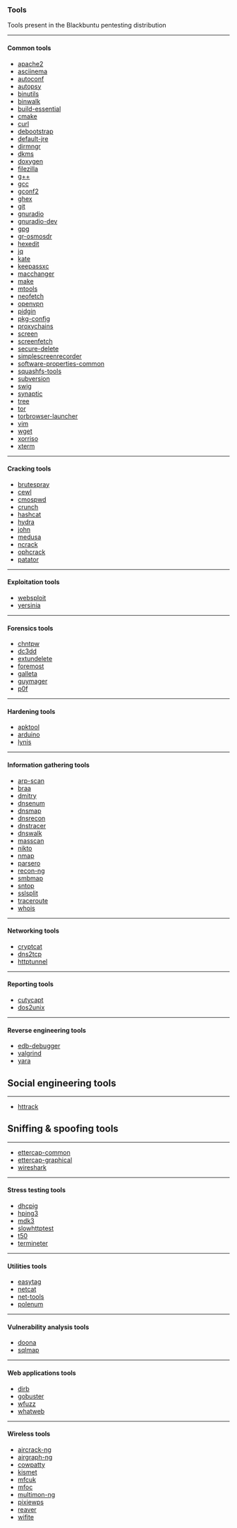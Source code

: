 ### Tools

Tools present in the Blackbuntu pentesting distribution

* * *

#### Common tools

- [apache2](https://packages.ubuntu.com/focal/apache2)
- [asciinema](https://packages.ubuntu.com/focal/asciinema)
- [autoconf](https://packages.ubuntu.com/focal/autoconf)
- [autopsy](https://packages.ubuntu.com/focal/autopsy)
- [binutils](https://packages.ubuntu.com/focal/binutils)
- [binwalk](https://packages.ubuntu.com/focal/binwalk)
- [build-essential](https://packages.ubuntu.com/focal/build-essential)
- [cmake](https://packages.ubuntu.com/focal/cmake)
- [curl](https://packages.ubuntu.com/focal/curl)
- [debootstrap](https://packages.ubuntu.com/focal/debootstrap)
- [default-jre](https://packages.ubuntu.com/focal/default-jre)
- [dirmngr](https://packages.ubuntu.com/focal/dirmngr)
- [dkms](https://packages.ubuntu.com/focal/dkms)
- [doxygen](https://packages.ubuntu.com/focal/doxygen)
- [filezilla](https://packages.ubuntu.com/focal/filezilla)
- [g++](https://packages.ubuntu.com/focal/g++)
- [gcc](https://packages.ubuntu.com/focal/gcc)
- [gconf2](https://packages.ubuntu.com/focal/gconf2)
- [ghex](https://packages.ubuntu.com/focal/ghex)
- [git](https://packages.ubuntu.com/focal/git)
- [gnuradio](https://packages.ubuntu.com/focal/gnuradio)
- [gnuradio-dev](https://packages.ubuntu.com/focal/gnuradio-dev)
- [gpg](https://packages.ubuntu.com/focal/gpg)
- [gr-osmosdr](https://packages.ubuntu.com/focal/gr-osmosdr)
- [hexedit](https://packages.ubuntu.com/focal/hexedit)
- [jq](https://packages.ubuntu.com/focal/jq)
- [kate](https://packages.ubuntu.com/focal/kate)
- [keepassxc](https://packages.ubuntu.com/focal/keepassxc)
- [macchanger](https://packages.ubuntu.com/focal/macchanger)
- [make](https://packages.ubuntu.com/focal/make)
- [mtools](https://packages.ubuntu.com/focal/mtools)
- [neofetch](https://packages.ubuntu.com/focal/neofetch)
- [openvpn](https://packages.ubuntu.com/focal/openvpn)
- [pidgin](https://packages.ubuntu.com/focal/pidgin)
- [pkg-config](https://packages.ubuntu.com/focal/pkg-config)
- [proxychains](https://packages.ubuntu.com/focal/proxychains)
- [screen](https://packages.ubuntu.com/focal/screen)
- [screenfetch](https://packages.ubuntu.com/focal/screenfetch)
- [secure-delete](https://packages.ubuntu.com/focal/secure-delete)
- [simplescreenrecorder](https://packages.ubuntu.com/focal/simplescreenrecorder)
- [software-properties-common](https://packages.ubuntu.com/focal/software-properties-common)
- [squashfs-tools](https://packages.ubuntu.com/focal/squashfs-tools)
- [subversion](https://packages.ubuntu.com/focal/subversion)
- [swig](https://packages.ubuntu.com/focal/swig)
- [synaptic](https://packages.ubuntu.com/focal/synaptic)
- [tree](https://packages.ubuntu.com/focal/tree)
- [tor](https://packages.ubuntu.com/focal/tor)
- [torbrowser-launcher](https://packages.ubuntu.com/focal/torbrowser-launcher)
- [vim](https://packages.ubuntu.com/focal/vim)
- [wget](https://packages.ubuntu.com/focal/wget)
- [xorriso](https://packages.ubuntu.com/focal/xorriso)
- [xterm](https://packages.ubuntu.com/focal/xterm)

* * *

#### Cracking tools

- [brutespray](https://packages.ubuntu.com/focal/brutespray)
- [cewl](https://packages.ubuntu.com/focal/cewl)
- [cmospwd](https://packages.ubuntu.com/focal/cmospwd)
- [crunch](https://packages.ubuntu.com/focal/crunch)
- [hashcat](https://packages.ubuntu.com/focal/hashcat)
- [hydra](https://packages.ubuntu.com/focal/hydra)
- [john](https://packages.ubuntu.com/focal/john)
- [medusa](https://packages.ubuntu.com/focal/medusa)
- [ncrack](https://packages.ubuntu.com/focal/ncrack)
- [ophcrack](https://packages.ubuntu.com/focal/ophcrack)
- [patator](https://packages.ubuntu.com/focal/patator)

* * *

#### Exploitation tools

- [websploit](https://packages.ubuntu.com/focal/websploit)
- [yersinia](https://packages.ubuntu.com/focal/yersinia)

* * *

#### Forensics tools

- [chntpw](https://packages.ubuntu.com/focal/chntpw)
- [dc3dd](https://packages.ubuntu.com/focal/dc3dd)
- [extundelete](https://packages.ubuntu.com/focal/extundelete)
- [foremost](https://packages.ubuntu.com/focal/foremost)
- [galleta](https://packages.ubuntu.com/focal/galleta)
- [guymager](https://packages.ubuntu.com/focal/guymager)
- [p0f](https://packages.ubuntu.com/focal/p0f)

* * *

#### Hardening tools

- [apktool](https://packages.ubuntu.com/focal/apktool)
- [arduino](https://packages.ubuntu.com/focal/arduino)
- [lynis](https://packages.ubuntu.com/focal/lynis)

* * *

#### Information gathering tools

- [arp-scan](https://packages.ubuntu.com/focal/arp-scan)
- [braa](https://packages.ubuntu.com/focal/braa)
- [dmitry](https://packages.ubuntu.com/focal/dmitry)
- [dnsenum](https://packages.ubuntu.com/focal/dnsenum)
- [dnsmap](https://packages.ubuntu.com/focal/dnsmap)
- [dnsrecon](https://packages.ubuntu.com/focal/dnsrecon)
- [dnstracer](https://packages.ubuntu.com/focal/dnstracer)
- [dnswalk](https://packages.ubuntu.com/focal/dnswalk)
- [masscan](https://packages.ubuntu.com/focal/masscan)
- [nikto](https://packages.ubuntu.com/focal/nikto)
- [nmap](https://packages.ubuntu.com/focal/nmap)
- [parsero](https://packages.ubuntu.com/focal/parsero)
- [recon-ng](https://packages.ubuntu.com/focal/recon-ng)
- [smbmap](https://packages.ubuntu.com/focal/smbmap)
- [sntop](https://packages.ubuntu.com/focal/sntop)
- [sslsplit](https://packages.ubuntu.com/focal/sslsplit)
- [traceroute](https://packages.ubuntu.com/focal/traceroute)
- [whois](https://packages.ubuntu.com/focal/whois)

* * *

#### Networking tools

- [cryptcat](https://packages.ubuntu.com/focal/cryptcat)
- [dns2tcp](https://packages.ubuntu.com/focal/dns2tcp)
- [httptunnel](https://packages.ubuntu.com/focal/httptunnel)

* * *

#### Reporting tools

- [cutycapt](https://packages.ubuntu.com/focal/cutycapt)
- [dos2unix](https://packages.ubuntu.com/focal/dos2unix)

* * *

#### Reverse engineering tools

- [edb-debugger](https://packages.ubuntu.com/focal/edb-debugger)
- [valgrind](https://packages.ubuntu.com/focal/valgrind)
- [yara](https://packages.ubuntu.com/focal/yara)

## Social engineering tools

* * *

- [httrack](https://packages.ubuntu.com/focal/httrack)

## Sniffing & spoofing tools

* * *

- [ettercap-common](https://packages.ubuntu.com/focal/ettercap-common)
- [ettercap-graphical](https://packages.ubuntu.com/focal/ettercap-graphical)
- [wireshark](https://packages.ubuntu.com/focal/wireshark)

* * *

#### Stress testing tools

- [dhcpig](https://packages.ubuntu.com/focal/dhcpig)
- [hping3](https://packages.ubuntu.com/focal/hping3)
- [mdk3](https://packages.ubuntu.com/focal/mdk3)
- [slowhttptest](https://packages.ubuntu.com/focal/slowhttptest)
- [t50](https://packages.ubuntu.com/focal/t50)
- [termineter](https://packages.ubuntu.com/focal/termineter)

* * *

#### Utilities tools

- [easytag](https://packages.ubuntu.com/focal/easytag)
- [netcat](https://packages.ubuntu.com/focal/netcat)
- [net-tools](https://packages.ubuntu.com/focal/net-tools)
- [polenum](https://packages.ubuntu.com/focal/polenum)

* * *

#### Vulnerability analysis tools

- [doona](https://packages.ubuntu.com/focal/doona)
- [sqlmap](https://packages.ubuntu.com/focal/sqlmap)

* * *

#### Web applications tools

- [dirb](https://packages.ubuntu.com/focal/dirb)
- [gobuster](https://packages.ubuntu.com/focal/gobuster)
- [wfuzz](https://packages.ubuntu.com/focal/wfuzz)
- [whatweb](https://packages.ubuntu.com/focal/whatweb)

* * *

#### Wireless tools

- [aircrack-ng](https://packages.ubuntu.com/focal/aircrack-ng)
- [airgraph-ng](https://packages.ubuntu.com/focal/airgraph-ng)
- [cowpatty](https://packages.ubuntu.com/focal/cowpatty)
- [kismet](https://packages.ubuntu.com/focal/kismet)
- [mfcuk](https://packages.ubuntu.com/focal/mfcuk)
- [mfoc](https://packages.ubuntu.com/focal/mfoc)
- [multimon-ng](https://packages.ubuntu.com/focal/multimon-ng)
- [pixiewps](https://packages.ubuntu.com/focal/pixiewps)
- [reaver](https://packages.ubuntu.com/focal/reaver)
- [wifite](https://packages.ubuntu.com/focal/wifite)
